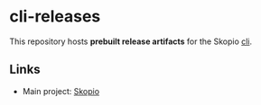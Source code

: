 # cli-releases
This repository hosts **prebuilt release artifacts** for the Skopio [cli](https://github.com/Skopio-app/skopio/tree/main/apps/cli).

## Links
- Main project: [Skopio](https://github.com/Skopio-app/skopio)
